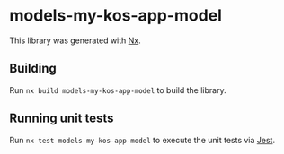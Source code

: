 # models-my-kos-app-model

This library was generated with [Nx](https://nx.dev).

## Building

Run `nx build models-my-kos-app-model` to build the library.

## Running unit tests

Run `nx test models-my-kos-app-model` to execute the unit tests via [Jest](https://jestjs.io).
